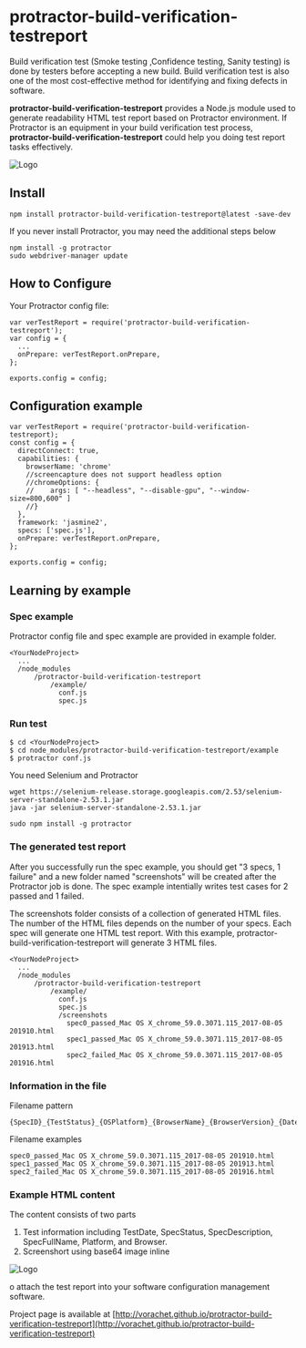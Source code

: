 # protractor-build-verification-testreport

Build verification test (Smoke testing ,Confidence testing, Sanity testing) is done by testers before accepting a new build. Build verification test is also one of the most cost-effective method for identifying and fixing defects in software.

**protractor-build-verification-testreport** provides a Node.js module used to generate readability HTML test report based on Protractor environment.  If Protractor is an equipment in your build verification test process, **protractor-build-verification-testreport** could help you doing test report tasks effectively.

![Logo](https://github.com/vorachet/attanomat-protractor-screenshot/raw/master/demo.gif)

## Install

```
npm install protractor-build-verification-testreport@latest -save-dev
```

If you never install Protractor, you may need the additional steps below

```
npm install -g protractor
sudo webdriver-manager update
```

## How to Configure

Your Protractor config file:
```
var verTestReport = require('protractor-build-verification-testreport');
var config = {
  ...
  onPrepare: verTestReport.onPrepare,
};

exports.config = config;
```


## Configuration example
```
var verTestReport = require('protractor-build-verification-testreport);
const config = {
  directConnect: true,
  capabilities: {
    browserName: 'chrome'
    //screencapture does not support headless option
    //chromeOptions: {
    //    args: [ "--headless", "--disable-gpu", "--window-size=800,600" ]
    //}
  },
  framework: 'jasmine2',
  specs: ['spec.js'],
  onPrepare: verTestReport.onPrepare,
};

exports.config = config;
```
## Learning by example

### Spec example

Protractor config file and spec example are provided in example folder.

```
<YourNodeProject>
  ...
  /node_modules
      /protractor-build-verification-testreport
          /example/
            conf.js
            spec.js
```

### Run test
```
$ cd <YourNodeProject>
$ cd node_modules/protractor-build-verification-testreport/example
$ protractor conf.js
```

You need Selenium and Protractor

```
wget https://selenium-release.storage.googleapis.com/2.53/selenium-server-standalone-2.53.1.jar
java -jar selenium-server-standalone-2.53.1.jar
```

```
sudo npm install -g protractor
```

### The generated test report

After you successfully run the spec example, you should get "3 specs, 1 failure" and a new folder named "screenshots" will be created after the Protractor job is done. The spec example intentially writes test cases for 2 passed and 1 failed.

The screenshots folder consists of a collection of generated HTML files. The number of the HTML files depends on the number of your specs. Each spec will generate one HTML test report. With this example, protractor-build-verification-testreport will generate 3 HTML files.

```
<YourNodeProject>
  ...
  /node_modules
      /protractor-build-verification-testreport
          /example/
            conf.js
            spec.js
            /screenshots
              spec0_passed_Mac OS X_chrome_59.0.3071.115_2017-08-05 201910.html
              spec1_passed_Mac OS X_chrome_59.0.3071.115_2017-08-05 201913.html
              spec2_failed_Mac OS X_chrome_59.0.3071.115_2017-08-05 201916.html
```

### Information in the file

Filename pattern
```
{SpecID}_{TestStatus}_{OSPlatform}_{BrowserName}_{BrowserVersion}_{DateTime}.html
```

Filename examples

```
spec0_passed_Mac OS X_chrome_59.0.3071.115_2017-08-05 201910.html
spec1_passed_Mac OS X_chrome_59.0.3071.115_2017-08-05 201913.html
spec2_failed_Mac OS X_chrome_59.0.3071.115_2017-08-05 201916.html
```

### Example HTML content

The content consists of two parts
 1. Test information including TestDate, SpecStatus, SpecDescription, SpecFullName, Platform, and Browser.
 2. Screenshort using base64 image inline

![Logo](https://github.com/vorachet/protractor-build-verification-testreport/raw/master/exampleReport.png)

o attach the test report into your software configuration management software.


Project page is available at [http://vorachet.github.io/protractor-build-verification-testreport](http://vorachet.github.io/protractor-build-verification-testreport)
